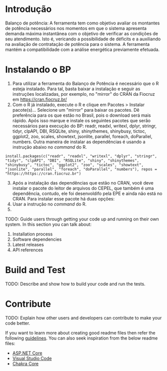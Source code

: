 # Introdu&ccedil;&atilde;o
Balanço de potência: A ferramenta tem como objetivo avaliar os montantes de potência necessários nos momentos em que o sistema apresenta demanda máxima instantânea com o objetivo de verificar as condições de seu atendimento. Isto é, vericando a possibilidade de déficits e a auxiliando na avaliação de contratação de potência para o sistema. A ferramenta mantém a compatibilidade com a análise energética previamente efetuada.

# Instalando o BP
1.  Para utilizar a ferramenta do Balanço de Potência é necessário que o R esteja instalado. Para tal, basta baixar a instalação e seguir as instruções localizadas, por exemplo, no "mirror" do CRAN da Fiocruz em https://cran.fiocruz.br/
2.  Com o R já instalado, execute o R e clique em Pacotes > Instalar pacote(s)... Selecione um "mirror" para baixar os pacotes. Dê preferência para os que estão no Brasil, pois o download será mais rápido. Após isso marque e instale os seguintes pacotes que serão necessários para execução do BP: readr, readxl, writexl, dplyr, stringr, tidyr, clpAPI, DBI, RSQLite, shiny, shinythemes, shinybusy, tictoc, ggplot2, zoo, scales, showtext, jsonlite, parallel, foreach, doParallel, numbers. Outra maneira de instalar as dependências é usando a instrução abaixo no *command* do R.

`install.packages(c("readr", "readxl", "writexl", "dplyr", "stringr", "tidyr", "clpAPI", "DBI", "RSQLite", "shiny", "shinythemes", "shinybusy", "tictoc", "ggplot2", "zoo", "scales", "showtext", "jsonlite", "parallel", "foreach", "doParallel", "numbers"), repos = "https://https://cran.fiocruz.br")` 

3. Após a instalação das dependências que estão no CRAN, você deve instalar o pacote do leitor de arquivos do CEPEL, que também é uma dependência, contudo, ele foi desenvoldifo pela EPE e ainda não está no CRAN. Para instalar esse pacote há duas opções:
  1. Usar a instrução  no *command* do R.
  2.

TODO: Guide users through getting your code up and running on their own system. In this section you can talk about:
1.	Installation process
1.	Software dependencies
3.	Latest releases
4.	API references

# Build and Test
TODO: Describe and show how to build your code and run the tests. 

# Contribute
TODO: Explain how other users and developers can contribute to make your code better. 

If you want to learn more about creating good readme files then refer the following [guidelines](https://www.visualstudio.com/en-us/docs/git/create-a-readme). You can also seek inspiration from the below readme files:
- [ASP.NET Core](https://github.com/aspnet/Home)
- [Visual Studio Code](https://github.com/Microsoft/vscode)
- [Chakra Core](https://github.com/Microsoft/ChakraCore)
